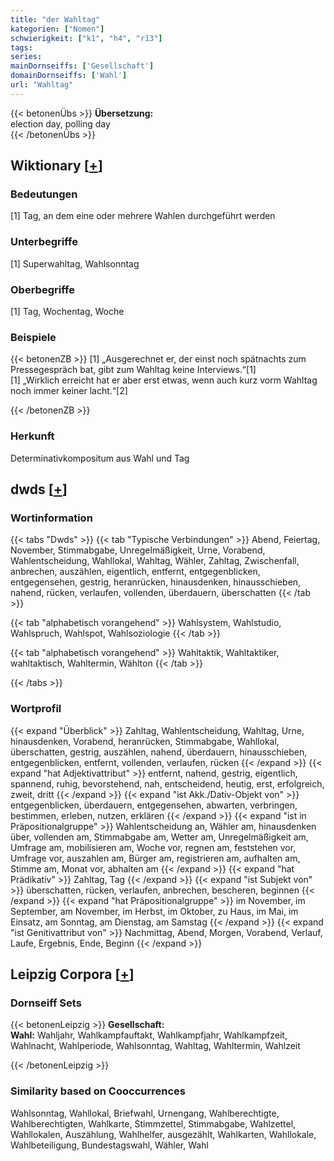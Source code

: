 ```yaml
---
title: "der Wahltag"
kategorien: ["Nomen"]
schwierigkeit: ["k1", "h4", "r13"]
tags:
series:
mainDornseiffs: ['Gesellschaft']
domainDornseiffs: ['Wahl']
url: "Wahltag"
---
```


{{< betonenÜbs >}}
**Übersetzung:**  
election day, polling day  
{{< /betonenÜbs >}}

## Wiktionary [[+](https://de.wiktionary.org/wiki/Wahltag)]

### Bedeutungen
[1] Tag, an dem eine oder mehrere Wahlen durchgeführt werden  

### Unterbegriffe
[1] Superwahltag, Wahlsonntag  

### Oberbegriffe
[1] Tag, Wochentag,  Woche  

### Beispiele
{{< betonenZB >}}
[1] „Ausgerechnet er, der einst noch spätnachts zum Pressegespräch bat, gibt zum Wahltag keine Interviews.“[1]  
[1] „Wirklich erreicht hat er aber erst etwas, wenn auch kurz vorm Wahltag noch immer keiner lacht.“[2]  

{{< /betonenZB >}}
### Herkunft
Determinativkompositum aus Wahl und Tag  



## dwds [[+](https://www.dwds.de/wb/Wahltag)]

### Wortinformation
{{< tabs "Dwds" >}}
{{< tab "Typische Verbindungen" >}}
Abend, Feiertag, November, Stimmabgabe, Unregelmäßigkeit, Urne, Vorabend, Wahlentscheidung, Wahllokal, Wahltag, Wähler, Zahltag, Zwischenfall, anbrechen, auszählen, eigentlich, entfernt, entgegenblicken, entgegensehen, gestrig, heranrücken, hinausdenken, hinausschieben, nahend, rücken, verlaufen, vollenden, überdauern, überschatten
{{< /tab >}}

{{< tab "alphabetisch vorangehend" >}}
Wahlsystem, Wahlstudio, Wahlspruch, Wahlspot, Wahlsoziologie
{{< /tab >}}

{{< tab "alphabetisch vorangehend" >}}
Wahltaktik, Wahltaktiker, wahltaktisch, Wahltermin, Wählton
{{< /tab >}}

{{< /tabs >}}

### Wortprofil
{{< expand "Überblick" >}} Zahltag, Wahlentscheidung, Wahltag, Urne, hinausdenken, Vorabend, heranrücken, Stimmabgabe, Wahllokal, überschatten, gestrig, auszählen, nahend, überdauern, hinausschieben, entgegenblicken, entfernt, vollenden, verlaufen, rücken {{< /expand >}}
{{< expand "hat Adjektivattribut" >}} entfernt, nahend, gestrig, eigentlich, spannend, ruhig, bevorstehend, nah, entscheidend, heutig, erst, erfolgreich, zweit, dritt {{< /expand >}}
{{< expand "ist Akk./Dativ-Objekt von" >}} entgegenblicken, überdauern, entgegensehen, abwarten, verbringen, bestimmen, erleben, nutzen, erklären {{< /expand >}}
{{< expand "ist in Präpositionalgruppe" >}} Wahlentscheidung an, Wähler am, hinausdenken über, vollenden am, Stimmabgabe am, Wetter am, Unregelmäßigkeit am, Umfrage am, mobilisieren am, Woche vor, regnen am, feststehen vor, Umfrage vor, auszahlen am, Bürger am, registrieren am, aufhalten am, Stimme am, Monat vor, abhalten am {{< /expand >}}
{{< expand "hat Prädikativ" >}} Zahltag, Tag {{< /expand >}}
{{< expand "ist Subjekt von" >}} überschatten, rücken, verlaufen, anbrechen, bescheren, beginnen {{< /expand >}}
{{< expand "hat Präpositionalgruppe" >}} im November, im September, am November, im Herbst, im Oktober, zu Haus, im Mai, im Einsatz, am Sonntag, am Dienstag, am Samstag {{< /expand >}}
{{< expand "ist Genitivattribut von" >}} Nachmittag, Abend, Morgen, Vorabend, Verlauf, Laufe, Ergebnis, Ende, Beginn {{< /expand >}}

## Leipzig Corpora [[+](https://corpora.uni-leipzig.de/en/res?word=Wahltag&corpusId=deu_newscrawl-public_2018)]

### Dornseiff Sets
{{< betonenLeipzig >}}
**Gesellschaft:**  
**Wahl:** Wahljahr, Wahlkampfauftakt, Wahlkampfjahr, Wahlkampfzeit, Wahlnacht, Wahlperiode, Wahlsonntag, Wahltag, Wahltermin, Wahlzeit  

{{< /betonenLeipzig >}}

### Similarity based on Cooccurrences
Wahlsonntag, Wahllokal, Briefwahl, Urnengang, Wahlberechtigte, Wahlberechtigten, Wahlkarte, Stimmzettel, Stimmabgabe, Wahlzettel, Wahllokalen, Auszählung, Wahlhelfer, ausgezählt, Wahlkarten, Wahllokale, Wahlbeteiligung, Bundestagswahl, Wähler, Wahl

